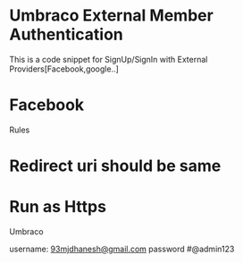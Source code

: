 # Umbraco External Member Authentication


This is a code snippet for SignUp/SignIn with External Providers[Facebook,google..]

# Facebook 
 
Rules
# Redirect uri should be same 
# Run as Https
 
Umbraco 

username: 93mjdhanesh@gmail.com
password  #@admin123
